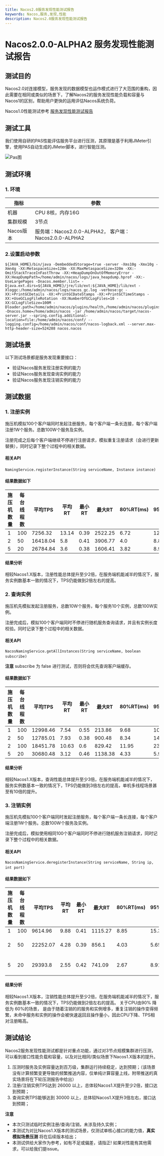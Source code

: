 ```yaml
---
title: Nacos2.0服务发现性能测试报告
keywords: Nacos,服务,发现,性能
description: Nacos2.0服务发现性能测试报告
---
```


# Nacos2.0.0-ALPHA2 服务发现性能测试报告

## 测试目的

Nacos2.0对连接模型，服务发现的数据模型也运作模式进行了大范围的重构，因此需要在相同或类似的场景下，了解Nacos2的服务发现性能负载和容量与Nacos1的区别，帮助用户更快的运用评估Nacos系统负荷。

Nacos1.0性能测试参考 [服务发现性能测试报告](https://nacos.io/zh-cn/docs/nacos-naming-benchmark.html)

## 测试工具

我们使用自研的PAS性能评估服务平台进行压测，其原理是基于利用JMeter引擎，使用PAS自动生成的JMeter脚本，进行智能压测。

![Pas图](https://img.alicdn.com/tfs/TB1xCfDDpzqK1RjSZFvXXcB7VXa-692-297.png)

## 测试环境

### 1. 环境

|  **指标**  |	**参数**  |
|-----------|-----------|
|机器|	CPU 8核，内存16G|
|集群规模	|3节点|
|Nacos版本|	服务端：Nacos2.0.0-ALPHA2， 客户端：Nacos2.0.0-ALPHA2|

### 2.设置启动参数

```
${JAVA_HOME}/bin/java -DembeddedStorage=true -server -Xms10g -Xmx10g -Xmn4g -XX:MetaspaceSize=128m -XX:MaxMetaspaceSize=320m -XX:-OmitStackTraceInFastThrow -XX:+HeapDumpOnOutOfMemoryError -XX:HeapDumpPath=/home/admin/nacos/logs/java_heapdump.hprof -XX:-UseLargePages -Dnacos.member.list= -Djava.ext.dirs=${JAVA_HOME}/jre/lib/ext:${JAVA_HOME}/lib/ext -Xloggc:/home/admin/nacos/logs/nacos_gc.log -verbose:gc -XX:+PrintGCDetails -XX:+PrintGCDateStamps -XX:+PrintGCTimeStamps -XX:+UseGCLogFileRotation -XX:NumberOfGCLogFiles=10 -XX:GCLogFileSize=100M -Dloader.path=/home/admin/nacos/plugins/health,/home/admin/nacos/plugins/cmdb -Dnacos.home=/home/admin/nacos -jar /home/admin/nacos/target/nacos-server.jar --spring.config.additional-location=file:/home/admin/nacos/conf/ --logging.config=/home/admin/nacos/conf/nacos-logback.xml --server.max-http-header-size=524288 nacos.nacos
```

## 测试场景

以下测试场景都是服务发现重要接口：

- 验证Nacos服务发现注册实例的能力
- 验证Nacos服务发现查询实例的能力
- 验证Nacos服务发现注销实例的能力

## 测试数据

### 1. 注册实例

施压机模拟100个客户端同时发起注册服务，每个客户端一条长连接，每个客户端注册1W个服务。总数100W个服务及实例。

注册完成之后每个客户端继续不停进行注册请求，模拟重复注册请求（会进行更新替换），同时记录下整个过程中的相关数据。

#### 相关API 

`NamingService.registerInstance(String serviceName, Instance instance)` 

#### 结果数据如下

| 施压机数量 | 每台线程数 | 平均TPS | 平均RT | 最小RT | 最大RT | 80%RT(ms) | 95%RT(ms) | 99%RT(ms) | CPU使用率 |
| --- | --- | --- | --- | --- | --- | --- | --- | --- | --- |
| 1 | 100 | 7256.32 | 13.14 | 0.39 | 2522.25 | 6.72 | 12.86 | 126.33 | 80% |
| 2 | 50 | 16418.04 | 5.8 | 0.41 | 3906.77 | 4.0 | 8.88 | 48.84 | 90% |
| 5 | 20 | 26784.84 | 3.6 | 0.38 | 1606.41 | 3.82 | 8.91 | 30.62 | 90% |

#### 结果分析

相较Nacos1.X版本，注册性能总体提升至少2倍，在服务端机能减半的情况下，服务实例数基本一致的情况下，TPS仍能做到2倍左右的提高。

### 2. 查询实例

施压机先模拟发起注册服务，总数10W个服务，每个服务10个实例，总数100W实例。

注册完成后，模拟100个客户端同时不停进行随机服务查询请求，并且有实例长度校验。同时记录下整个过程中的相关数据。

#### 相关API 

`NacosNamingService.getAllInstances(String serviceName, boolean subscribe)` 

**注意** subscribe 为 false 进行测试，否则将会优先查询客户端缓存。

#### 结果数据如下

| 施压机数量 | 每台线程数 | 平均TPS | 平均RT | 最小RT | 最大RT | 80%RT(ms) | 95%RT(ms) | 99%RT(ms) | CPU使用率 |
| --- | --- | --- | --- | --- | --- | --- | --- | --- | --- |
| 1 | 100 | 12998.46 | 7.54 | 0.55 | 213.86 | 9.68 | 10.69 | 27.92 | 40% |
| 2 | 50 | 12785.01 | 7.93 | 0.38 | 900.48 | 8.34 | 14.18 | 33.04 | 40% |
| 2 | 100 | 18451.78 | 10.63 | 0.6 | 829.42 | 11.95 | 23.79 | 44.19 | 45% |
| 5 | 20 | 30680.48 | 3.12 | 0.46 | 1138.38 | 4.33 | 5.9 | 9.57 | 50% |

#### 结果分析

相较Nacos1.X版本，查询性能总体提升至少3倍，在服务端机能减半的情况下，服务实例数基本一致的情况下，TPS仍能做到3倍左右的提高，单机多线程场景甚至有10倍的提升。

### 3. 注销实例

施压机先模拟100个客户端同时发起注册服务，每个客户端一条长连接，每个客户端注册1W个服务。总数100W个服务及实例。

注册完成后，模拟使用相同100个客户端同时不停进行随机服务注销请求，同时记录下整个过程中的相关数据。

#### 相关API 

`NacosNamingService.deregisterInstance(String serviceName, String ip, int port)` 

#### 结果数据如下

| 施压机数量 | 每台线程数 | 平均TPS | 平均RT | 最小RT | 最大RT | 80%RT(ms) | 95%RT(ms) | 99%RT(ms) | CPU使用率 |
| --- | --- | --- | --- | --- | --- | --- | --- | --- | --- |
| 1 | 100 | 9614.96 | 9.88 | 0.41 | 1115.27 | 8.85 | 15.32 | 104.76 | 70% |
| 2 | 50 | 22252.07 | 4.28 | 0.39 | 856.1 | 4.03 | 5.65 | 31.02 | 90% -> 60%  |
| 5 | 20 | 29393.8 | 2.55 | 0.42 | 741.09 | 2.67 | 8.91 | 15.85 | 90% -> 60% |

#### 结果分析

相较Nacos1.X版本，注销性能总体提升至少2倍，在服务端机能减半的情况下，服务实例数基本一致的情况下，TPS仍能做到2倍左右的提高。
关于CPU由90% 降低为 60%的场景， 是由于随着注销的的服务和实例增多，重复注销的操作变得频繁，未命中服务和实例的操作会被快速返回且操作量小，因此CPU下降、TPS相对注册略高。

## 测试结论

Nacos2服务发现性能测试都是针对重点功能，通过对3节点规模集群进行压测，可以看到接口性能负载和容量，以及对比相同/类似场景下Nacos1.X版本的提升。

1. 压测时服务及实例容量达到百万级，集群运行持续稳定，达到预期；（该场景没有计算频繁变更导致的频繁推送内容，仅单纯计算容量上线，附带推送的真实场景将在下轮压测报告中给出）
2. 注册/注销实例TPS达到 26000 以上，总体较Nacos1.X提升至少2倍，接口达到预期；
3. 查询实例TPS能够达到 30000 以上，总体较Nacos1.X提升3倍左右，接口达到预期；

**注意** 

- 本次只测试临时实例注册/查询/注销，未涉及持久实例；
- 本测试为对比Nacos1.X版本的测试场景，仅测试单核心接口的能力值，**真实模拟场景压测** 将在后续版本给出；
- 本测试供给大家作为参考，如有不足或偏差，请指正! 如果对性能有其他需求，可以给我们提issue。
